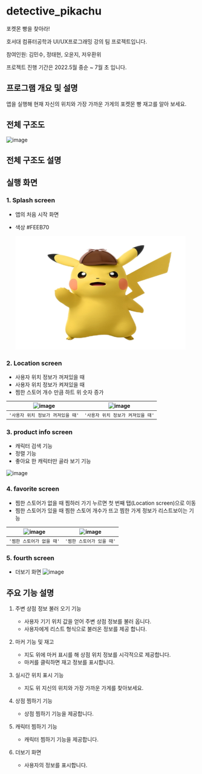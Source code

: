 # detective_pikachu
포켓몬 빵을 찾아라!

호서대 컴퓨터공학과 UI/UX프로그래밍 강의 팀 프로젝트입니다.

참여인원: 김민수, 정태현, 오윤지, 저우환위

프로젝트 진행 기간은 2022.5월 중순 ~ 7월 초 입니다.

## 프로그램 개요 및 설명
앱을 실행해 현재 자신의 위치와 가장 가까운 가게의 포켓몬 빵 재고를 알아 보세요.
## 전체 구조도
![image](https://github.com/Pushedsu/PetCareService-client/assets/109027302/c14331a3-782f-4002-8ec0-82caaabc1021)

## 전체 구조도 설명

## 실행 화면

### 1. Splash screen
   - 앱의 처음 시작 화면
   - 색상 #FEEB70
     
     <img src="images/splash1.png" width="450px" height="300px" title="px(픽셀) 크기 설정" alt="RubberDuck"></img><br/>

### 2. Location screen
   - 사용자 위치 정보가 꺼져있을 때
   - 사용자 위치 정보가 켜져있을 때
   - 찜한 스토어 개수 만큼 하트 위 숫자 증가

| ![image](https://github.com/Pushedsu/object_crowding_alarm_program/assets/109027302/dd96fcf2-edc5-49f0-bccd-8b417dbb4d87) | ![image](https://github.com/Pushedsu/object_crowding_alarm_program/assets/109027302/39a72cee-e159-44f0-ac0c-4d46c2cfef85) |
|:-------------------------------------------------------------------------------------------------------------------------:|:---------------------------------------------------------------------------------------------:|
|     `'사용자 위치 정보가 꺼져있을 때'`  |     `'사용자 위치 정보가 켜져있을 때'`  |

### 3. product info screen
   - 캐릭터 검색 기능
   - 정렬 기능
   - 좋아요 한 캐릭터만 골라 보기 기능 

![image](https://github.com/Pushedsu/PetCareService-client/assets/109027302/97562505-08f4-4b64-b179-9dc991c338d3)

### 4. favorite screen
   - 찜한 스토어가 없을 때 찜하러 가기 누르면 첫 번째 탭(Location screen)으로 이동
   - 찜한 스토어가 있을 때 찜한 스토어 개수가 뜨고 찜한 가게 정보가 리스트보이는 기능

| ![image](https://github.com/Pushedsu/PetCareService-client/assets/109027302/bf63be39-86df-4016-a2bf-689de7750dfc) | ![image](https://github.com/Pushedsu/PetCareService-client/assets/109027302/39a75922-d9a8-4927-9c9f-f93aa2c21c08) |
|:-------------------------------------------------------------------------------------------------------------------------:|:---------------------------------------------------------------------------------------------:|
|     `'찜한 스토어가 없을 때'`  |     `'찜한 스토어가 있을 때'`  |

### 5. fourth screen
   - 더보기 화면
![image](https://github.com/Pushedsu/PetCareService-client/assets/109027302/f119613e-a568-485a-b58a-d01fd43271aa)

## 주요 기능 설명
1. 주변 상점 정보 불러 오기 기능
   - 사용자 기기 위치 값을 얻어 주변 상점 정보를 불러 옵니다.
   - 사용자에게 리스트 형식으로 불러온 정보를 제공 합니다.

2. 마커 기능 및 재고 
   - 지도 위에 마커 표시를 해 상점 위치 정보를 시각적으로 제공합니다.
   - 마커를 클릭하면 재고 정보를 표시합니다.

3. 실시간 위치 표시 기능
   - 지도 위 지신의 위치와 가장 가까운 가게를 찾아보세요.
   
4. 상점 찜하기 기능
   - 상점 찜하기 기능을 제공합니다.
   
5. 캐릭터 찜하기 기능
   - 캐릭터 찜하기 기능을 제공합니다.

6. 더보기 화면
   - 사용자의 정보를 표시합니다.


